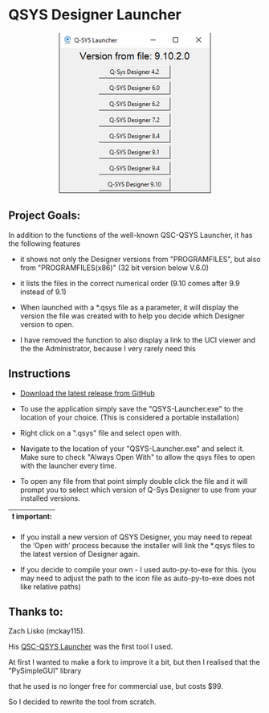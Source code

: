 # QSYS Designer Launcher

<!--
![screenshot](screenshots/screen2.PNG?raw=true)
 -->
 <p align="center">
  <img src="screenshots/screen2.PNG?raw=true" />
</p>

## Project Goals:

In addition to the functions of the well-known QSC-QSYS Launcher, it has the following features

- it shows not only the Designer versions from "PROGRAMFILES", but also from "PROGRAMFILES(x86)" (32 bit version below V.6.0)

- it lists the files in the correct numerical order (9.10 comes after 9.9 instead of 9.1)

- When launched with a *.qsys file as a parameter, it will display the version the file was created with to help you decide which Designer version to open.

- I have removed the function to also display a link to the UCI viewer and the the Administrator, because I very rarely need this

## Instructions

- [Download the latest release from GitHub](https://github.com/UW-WMW/QSYS-Launcher/releases)

- To use the application simply save the "QSYS-Launcher.exe" to the location of your choice. (This is considered a portable installation)

- Right click on a ".qsys" file and select open with.

- Navigate to the location of your "QSYS-Launcher.exe" and select it. Make sure to check "Always Open With" to allow the qsys files to open with the launcher every time.

- To open any file from that point simply double click the file and it will prompt you to select which version of Q-Sys Designer to use from your installed versions.

| :exclamation:  important:   |
|-----------------------------------------|
- If you install a new version of QSYS Designer, you may need to repeat the ‘Open with’ process because the installer will link the *.qsys files to the latest version of Designer again.

- If you decide to compile your own - I used auto-py-to-exe for this. (you may need to adjust the path to the icon file as auto-py-to-exe does not like relative paths)

## Thanks to:

Zach Lisko (mckay115).

His [QSC-QSYS Launcher](https://github.com/mckay115/QSC-QSYS-Launcher) was the first tool I used.

At first I wanted to make a fork to improve it a bit, but then I realised that the "PySimpleGUI" library

that he used is no longer free for commercial use, but costs $99.

So I decided to rewrite the tool from scratch.
